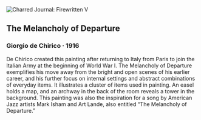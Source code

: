 <div class="artwork-of-the-day">
  <div class="container">
    <div class="img-wrapper">
      <img
        src="https://uploads1.wikiart.org/images/giorgio-de-chirico/melancholy-of-department-1916.jpg!Large.jpg"
        alt="Charred Journal: Firewritten V" />
    </div>
    <div class="artwork-detail">
      <div class="artwork-origin"> 
        <h2 class="artwork-name">The Melancholy of Departure</h2>
        <h3 class="artist">
          Giorgio de Chirico
                    ·  1916
        </h3>
      </div>
      <p class="description">
        <span class="artwork-description-text ng-binding" ng-bind-html="viewModel.ArtworkOfTheDay.Description | unsafe">De Chirico created this painting after returning to Italy from Paris to join the Italian Army at the beginning of World War I. The Melancholy of Departure exemplifies his move away from the bright and open scenes of his earlier career, and his further focus on internal settings and abstract combinations of everyday items. It illustrates a cluster of items used in painting. An easel holds a map, and an archway in the back of the room reveals a tower in the background. This painting was also the inspiration for a song by American Jazz artists Mark Isham and Art Lande, also entitled “The Melancholy of Departure.” </span>
                        <div class="text-shadow-container" ng-show="showShadow" style=""></div>
      </p>
    </div>
  </div>

</div>
